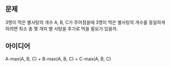## 문제
3명이 먹은 별사탕의 개수 A, B, C가 주어졌을때 3명이 먹은 별사탕의 개수를 동일하게 하려면 최소 총 몇 개의 별 사탕을 추가로 먹을 필요가 있을까.

## 아이디어
A-max(A, B, C) + B-max(A, B, C) + C-max(A, B, C) 
